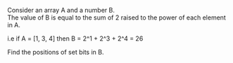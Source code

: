 Consider an array A and a number B.  
The value of B is equal to the sum of 2 raised to the power of each element in A.  

i.e if A = [1, 3, 4]
then B = 2^1 + 2^3 + 2^4 = 26  

Find the positions of set bits in B.